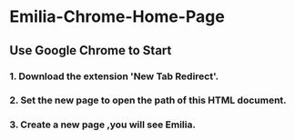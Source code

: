 # Emilia-Chrome-Home-Page

## Use Google Chrome to Start

### 1. Download the extension 'New Tab Redirect'.
### 2. Set the new page to open the path of this HTML document. 
### 3. Create a new page ,you will see Emilia. 
